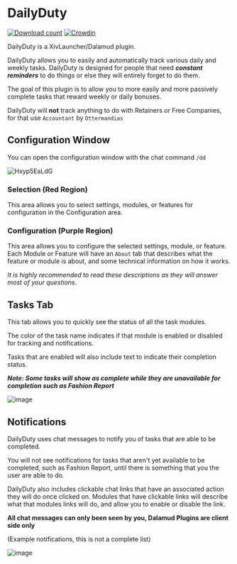 # DailyDuty
[![Download count](https://img.shields.io/endpoint?url=https://vz32sgcoal.execute-api.us-east-1.amazonaws.com/DailyDuty)](https://github.com/MidoriKami/DailyDuty) [![Crowdin](https://badges.crowdin.net/dailyduty/localized.svg)](https://crowdin.com/project/dailyduty)

DailyDuty is a XivLauncher/Dalamud plugin.

DailyDuty allows you to easily and automatically track various daily and weekly tasks.
DailyDuty is designed for people that need _**constant reminders**_ to do things or else they will entirely forget to do them.

The goal of this plugin is to allow you to more easily and more passively complete tasks that reward weekly or daily bonuses.

DailyDuty will **not** track anything to do with Retainers or Free Companies, for that use `Accountant` by `Ottermandias`

## Configuration Window

You can open the configuration window with the chat command `/dd`

![Hxyp5EaLdG](https://user-images.githubusercontent.com/9083275/172264296-414ef3c6-dab3-49ca-b2f0-696951a91f2d.jpg)

### Selection (Red Region)

This area allows you to select settings, modules, or features for configuration in the Configuration area.

### Configuration (Purple Region)

This area allows you to configure the selected settings, module, or feature. Each Module or Feature will have an `About` tab that describes what the feature or module is about, and some technical information on how it works. 

*It is highly recommended to read these descriptions as they will answer most of your questions*.

## Tasks Tab

This tab allows you to quickly see the status of all the task modules.

The color of the task name indicates if that module is enabled or disabled for tracking and notifications.

Tasks that are enabled will also include text to indicate their completion status.

***Note: Some tasks will show as complete while they are unavailable for completion such as Fashion Report***

![image](https://user-images.githubusercontent.com/9083275/172265255-15093bf8-e63c-4392-b356-b183cde2e250.png)


## Notifications

DailyDuty uses chat messages to notify you of tasks that are able to be completed.

You will not see notifications for tasks that aren't yet available to be completed, such as Fashion Report, until there is something that you the user are able to do.

DailyDuty also includes clickable chat links that have an associated action they will do once clicked on.
Modules that have clickable links will describe what that modules links will do, and allow you to enable or disable the link.

**All chat messages can only been seen by you, Dalamud Plugins are client side only**
 
 (Example notifications, this is not a complete list)
 
![image](https://user-images.githubusercontent.com/9083275/172264986-6a4a5528-9e65-4d30-bd84-288e36ce26da.png)


